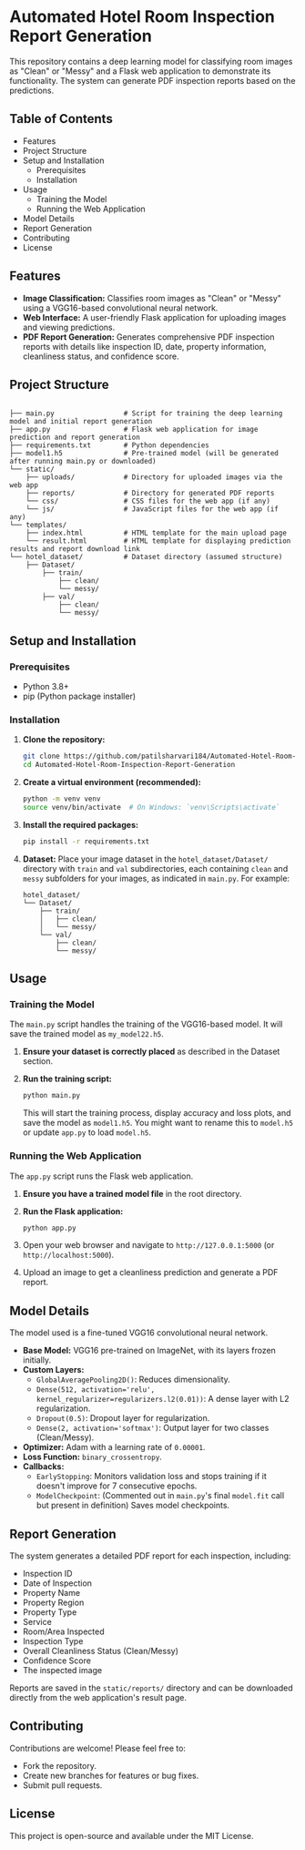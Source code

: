 # Automated Hotel Room Inspection Report Generation

This repository contains a deep learning model for classifying room images as "Clean" or "Messy" and a Flask web application to demonstrate its functionality. The system can generate PDF inspection reports based on the predictions.

## Table of Contents

  * Features
  * Project Structure
  * Setup and Installation
      * Prerequisites
      * Installation
  * Usage
      * Training the Model
      * Running the Web Application
  * Model Details
  * Report Generation
  * Contributing
  * License

## Features

  * **Image Classification:** Classifies room images as "Clean" or "Messy" using a VGG16-based convolutional neural network.
  * **Web Interface:** A user-friendly Flask application for uploading images and viewing predictions.
  * **PDF Report Generation:** Generates comprehensive PDF inspection reports with details like inspection ID, date, property information, cleanliness status, and confidence score.

## Project Structure

```

├── main.py                 # Script for training the deep learning model and initial report generation
├── app.py                  # Flask web application for image prediction and report generation
├── requirements.txt        # Python dependencies
├── model1.h5               # Pre-trained model (will be generated after running main.py or downloaded)
└── static/
    ├── uploads/            # Directory for uploaded images via the web app
    ├── reports/            # Directory for generated PDF reports
    └── css/                # CSS files for the web app (if any)
    └── js/                 # JavaScript files for the web app (if any)
└── templates/
    ├── index.html          # HTML template for the main upload page
    └── result.html         # HTML template for displaying prediction results and report download link
└── hotel_dataset/          # Dataset directory (assumed structure)
    ├── Dataset/
        ├── train/
            ├── clean/
            └── messy/
        ├── val/
            ├── clean/
            └── messy/
```

## Setup and Installation

### Prerequisites

  * Python 3.8+
  * pip (Python package installer)

### Installation

1.  **Clone the repository:**

    ```bash
    git clone https://github.com/patilsharvari184/Automated-Hotel-Room-Inspection-Report-Generation.git
    cd Automated-Hotel-Room-Inspection-Report-Generation
    ```

2.  **Create a virtual environment (recommended):**

    ```bash
    python -m venv venv
    source venv/bin/activate  # On Windows: `venv\Scripts\activate`
    ```

3.  **Install the required packages:**

    ```bash
    pip install -r requirements.txt
    ```

4.  **Dataset:**
    Place your image dataset in the `hotel_dataset/Dataset/` directory with `train` and `val` subdirectories, each containing `clean` and `messy` subfolders for your images, as indicated in `main.py`. For example:

    ```
    hotel_dataset/
    └── Dataset/
        ├── train/
        │   ├── clean/
        │   └── messy/
        └── val/
            ├── clean/
            └── messy/
    ```

## Usage

### Training the Model

The `main.py` script handles the training of the VGG16-based model. It will save the trained model as `my_model22.h5`.

1.  **Ensure your dataset is correctly placed** as described in the Dataset section.

2.  **Run the training script:**

    ```bash
    python main.py
    ```

    This will start the training process, display accuracy and loss plots, and save the model as `model1.h5`. You might want to rename this to `model.h5` or update `app.py` to load `model.h5`.

### Running the Web Application

The `app.py` script runs the Flask web application.

1.  **Ensure you have a trained model file** in the root directory.

2.  **Run the Flask application:**

    ```bash
    python app.py
    ```

3.  Open your web browser and navigate to `http://127.0.0.1:5000` (or `http://localhost:5000`).

4.  Upload an image to get a cleanliness prediction and generate a PDF report.

## Model Details

The model used is a fine-tuned VGG16 convolutional neural network.

  * **Base Model:** VGG16 pre-trained on ImageNet, with its layers frozen initially.
  * **Custom Layers:**
      * `GlobalAveragePooling2D()`: Reduces dimensionality.
      * `Dense(512, activation='relu', kernel_regularizer=regularizers.l2(0.01))`: A dense layer with L2 regularization.
      * `Dropout(0.5)`: Dropout layer for regularization.
      * `Dense(2, activation='softmax')`: Output layer for two classes (Clean/Messy).
  * **Optimizer:** Adam with a learning rate of `0.00001`.
  * **Loss Function:** `binary_crossentropy`.
  * **Callbacks:**
      * `EarlyStopping`: Monitors validation loss and stops training if it doesn't improve for 7 consecutive epochs.
      * `ModelCheckpoint`: (Commented out in `main.py`'s final `model.fit` call but present in definition) Saves model checkpoints.

## Report Generation

The system generates a detailed PDF report for each inspection, including:

  * Inspection ID
  * Date of Inspection
  * Property Name
  * Property Region
  * Property Type
  * Service
  * Room/Area Inspected
  * Inspection Type
  * Overall Cleanliness Status (Clean/Messy)
  * Confidence Score
  * The inspected image

Reports are saved in the `static/reports/` directory and can be downloaded directly from the web application's result page.

## Contributing

Contributions are welcome\! Please feel free to:

  * Fork the repository.
  * Create new branches for features or bug fixes.
  * Submit pull requests.

## License

This project is open-source and available under the MIT License.
